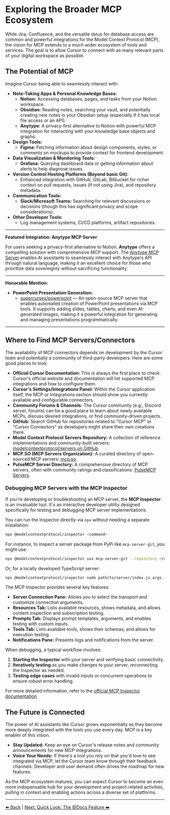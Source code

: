 # Exploring the Broader MCP Ecosystem

While Jira, Confluence, and the versatile `dbhub` for database access are common and powerful integrations for the Model Context Protocol (MCP), the vision for MCP extends to a much wider ecosystem of tools and services. The goal is to allow Cursor to connect with as many relevant parts of your digital workspace as possible.

## The Potential of MCP

Imagine Cursor being able to seamlessly interact with:

-   **Note-Taking Apps & Personal Knowledge Bases:**
    *   **Notion:** Accessing databases, pages, and tasks from your Notion workspace.
    *   **Obsidian:** Reading notes, searching your vault, and potentially creating new notes in your Obsidian setup (especially if it has local file access or an API).
    *   **Anytype:** A privacy-first alternative to Notion with powerful MCP integration for interacting with your knowledge base objects and graphs.
-   **Design Tools:**
    *   **Figma:** Fetching information about design components, styles, or comments on mockups to provide context for frontend development.
-   **Data Visualization & Monitoring Tools:**
    *   **Grafana:** Querying dashboard data or getting information about alerts to help diagnose issues.
-   **Version Control Hosting Platforms (Beyond basic Git):**
    *   Enhanced integration with GitHub, GitLab, Bitbucket for richer context on pull requests, issues (if not using Jira), and repository metadata.
-   **Communication Tools:**
    *   **Slack/Microsoft Teams:** Searching for relevant discussions or decisions (though this has significant privacy and scope considerations).
-   **Other Developer Tools:**
    *   Log management systems, CI/CD platforms, artifact repositories.

---
**Featured Integration: Anytype MCP Server**

For users seeking a privacy-first alternative to Notion, **Anytype** offers a compelling solution with comprehensive MCP support. The [Anytype MCP Server](https://github.com/anyproto/anytype-mcp) enables AI assistants to seamlessly interact with Anytype's API through natural language, making it an excellent choice for those who prioritize data sovereignty without sacrificing functionality.

---

**Honorable Mention:**

-   **PowerPoint Presentation Generation:**
    *   [supercurses/powerpoint](https://github.com/supercurses/powerpoint) — An open-source MCP server that enables automated creation of PowerPoint presentations via MCP tools. It supports adding slides, tables, charts, and even AI-generated images, making it a powerful integration for generating and managing presentations programmatically.
---

## Where to Find MCP Servers/Connectors

The availability of MCP connectors depends on development by the Cursor team and potentially a community of third-party developers. Here are some good places to look:

-   **Official Cursor Documentation:** This is always the first place to check. Cursor's official website and documentation will list supported MCP integrations and how to configure them.
-   **Cursor's Settings/Integrations Panel:** Within the Cursor application itself, the MCP or Integrations section should show you currently available and configurable connectors.
-   **Community Forums & Channels:** The Cursor community (e.g., Discord server, forums) can be a good place to learn about newly available MCPs, discuss desired integrations, or find community-driven projects.
-   **GitHub:** Search GitHub for repositories related to "Cursor MCP" or "Cursor Connectors" as developers might share their own creations there.
-   **Model Context Protocol Servers Repository:** A collection of reference implementations and community-built servers: [modelcontextprotocol/servers on GitHub](https://github.com/modelcontextprotocol/servers).
-   **MCP.SO (MCP Servers Organization):** A curated directory of open-sourced MCP servers: [mcp.so](https://mcp.so/).
-   **PulseMCP Server Directory:** A comprehensive directory of MCP servers, often with community ratings and classifications: [PulseMCP Servers](https://www.pulsemcp.com/servers).

### Debugging MCP Servers with the MCP Inspector

If you're developing or troubleshooting an MCP server, the **MCP Inspector** is an invaluable tool. It's an interactive developer utility designed specifically for testing and debugging MCP server implementations.

You can run the Inspector directly via `npx` without needing a separate installation:

```bash
npx @modelcontextprotocol/inspector <command>
```

For instance, to inspect a server package from PyPi like `mcp-server-git`, you might use:

```bash
npx @modelcontextprotocol/inspector uvx mcp-server-git --repository ~/code/mcp/servers.git
```

Or, for a locally developed TypeScript server:

```bash
npx @modelcontextprotocol/inspector node path/to/server/index.js args...
```

The MCP Inspector provides several key features:

*   **Server Connection Pane:** Allows you to select the transport and customize connection arguments.
*   **Resources Tab:** Lists available resources, shows metadata, and allows content inspection and subscription testing.
*   **Prompts Tab:** Displays prompt templates, arguments, and enables testing with custom inputs.
*   **Tools Tab:** Lists available tools, shows their schemas, and allows for execution testing.
*   **Notifications Pane:** Presents logs and notifications from the server.

When debugging, a typical workflow involves:

1.  **Starting the Inspector** with your server and verifying basic connectivity.
2.  **Iteratively testing** as you make changes to your server, reconnecting the Inspector as needed.
3.  **Testing edge cases** with invalid inputs or concurrent operations to ensure robust error handling.

For more detailed information, refer to the [official MCP Inspector documentation](https://modelcontextprotocol.io/docs/tools/inspector).

## The Future is Connected

The power of AI assistants like Cursor grows exponentially as they become more deeply integrated with the tools you use every day. MCP is a key enabler of this vision.

-   **Stay Updated:** Keep an eye on Cursor's release notes and community announcements for new MCP integrations.
-   **Voice Your Needs:** If there's a tool you rely on that you'd love to see integrated via MCP, let the Cursor team know through their feedback channels. Developer and user demand often drives the roadmap for new features.

As the MCP ecosystem matures, you can expect Cursor to become an even more indispensable hub for your development and project-related activities, pulling in context and enabling actions across a diverse set of platforms.

---

[⬅️ Back](../../../README.md) | [Next: Quick Look: The @Docs Feature ➡️](../07-Quick-Look-The-Docs-Feature.md) 